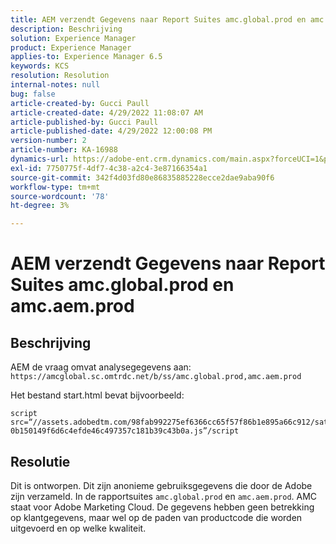 ```yaml
---
title: AEM verzendt Gegevens naar Report Suites amc.global.prod en amc.aem.prod
description: Beschrijving
solution: Experience Manager
product: Experience Manager
applies-to: Experience Manager 6.5
keywords: KCS
resolution: Resolution
internal-notes: null
bug: false
article-created-by: Gucci Paull
article-created-date: 4/29/2022 11:08:07 AM
article-published-by: Gucci Paull
article-published-date: 4/29/2022 12:00:08 PM
version-number: 2
article-number: KA-16988
dynamics-url: https://adobe-ent.crm.dynamics.com/main.aspx?forceUCI=1&pagetype=entityrecord&etn=knowledgearticle&id=ca7ac9a4-acc7-ec11-a7b6-0022480a10ee
exl-id: 7750775f-4df7-4c38-a2c4-3e87166354a1
source-git-commit: 342f4d03fd80e86835885228ecce2dae9aba90f6
workflow-type: tm+mt
source-wordcount: '78'
ht-degree: 3%

---
```


# AEM verzendt Gegevens naar Report Suites amc.global.prod en amc.aem.prod

## Beschrijving



AEM de vraag omvat analysegegevens aan: `https://amcglobal.sc.omtrdc.net/b/ss/amc.global.prod,amc.aem.prod`

Het bestand start.html bevat bijvoorbeeld:

```
script src=“//assets.adobedtm.com/98fab992275ef6366cc65f57f86b1e895a66c912/satelliteLib-0b150149f6d6c4efde46c497357c181b39c43b0a.js”/script
```




## Resolutie



Dit is ontworpen. Dit zijn anonieme gebruiksgegevens die door de Adobe zijn verzameld. In de rapportsuites `amc.global.prod` en `amc.aem.prod`. AMC staat voor Adobe Marketing Cloud. De gegevens hebben geen betrekking op klantgegevens, maar wel op de paden van productcode die worden uitgevoerd en op welke kwaliteit.
